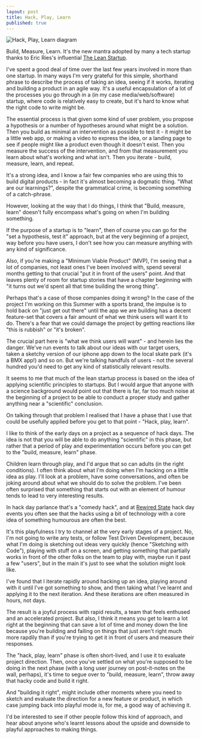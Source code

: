 ```yaml
--- 
layout: post
title: Hack, Play, Learn
published: true
---
```

<img class="full-width" src="/images/hack-play-learn.png" alt="Hack, Play, Learn diagram" />

Build, Measure, Learn. It's the new mantra adopted by many a tech startup thanks to Eric Ries's influential [The Lean Startup](http://theleanstartup.com).

I've spent a good deal of time over the last few years involved in more than one startup. In many ways I'm very grateful for this simple, shorthand phrase to describe the process of taking an idea, seeing if it works, iterating and building a product in an agile way. It's a useful encapsulation of a lot of the processes you go through in a (in my case media/web/software) startup, where code is relatively easy to create, but it's hard to know what the right code to write might be.

The essential process is that given some kind of user problem, you propose a hypothesis or a number of hypotheses around what might be a solution. Then you build as minimal an intervention as possible to test it - it might be a little web app, or making a video to express the idea, or a landing page to see if people might like a product even though it doesn't exist. Then you measure the success of the intervention, and from that measurement you learn about what's working and what isn't. Then you iterate - build, measure, learn, and repeat.

It's a strong idea, and I know a fair few companies who are using this to build digital products - in fact it's almost becoming a dogmatic thing. "What are our learnings?", despite the grammatical crime, is becoming something of a catch-phrase.

However, looking at the way that I do things, I think that "Build, measure, learn" doesn't fully encompass what's going on when I'm building something.

If the purpose of a startup is to "learn", then of course you can go for the "set a hypothesis, test it" approach, but at the very beginning of a project, way before you have users, I don't see how you can measure anything with any kind of significance.

Also, if you're making a "Minimum Viable Product" (MVP), I'm seeing that a lot of companies, not least ones I've been involved with, spend several months getting to that crucial "put it in front of the users" point. And that leaves plenty of room for startup stories that have a chapter beginning with "it turns out we'd spent all that time building the wrong thing".

Perhaps that's a case of those companies doing it wrong? In the case of the project I'm working on this Summer with a sports brand, the impulse is to hold back on "just get out there" until the app we are building has a decent feature-set that covers a fair amount of what we think users will want it to do. There's a fear that we could damage the project by getting reactions like "this is rubbish" or "it's broken".

The crucial part here is "what we think users will want" - and herein lies the danger. We've run events to talk about our ideas with our target users, taken a sketchy version of our iphone app down to the local skate park (it's a BMX app!) and so on. But we're talking handfuls of users - not the several hundred you'd need to get any kind of statistically relevant results.

It seems to me that much of the lean startup process is based on the idea of applying scientific principles to startups. But I would argue that anyone with a science background would point out that there is far, far too much noise at the beginning of a project to be able to conduct a proper study and gather anything near a "scientific" conclusion. 

On talking through that problem I realised that I have a phase that I use that could be usefully applied before you get to that point - "Hack, play, learn".

I like to think of the early days on a project as a sequence of hack days. The idea is not that you will be able to do anything "scientific" in this phase, but rather that a period of play and experimentation occurs before you can get to the "build, measure, learn" phase. 

Children learn through play, and I'd argue that so can adults (in the right conditions). I often think about what I'm doing when I'm hacking on a little idea as play. I'll look at a problem, have some conversations, and often be joking around about what we should do to solve the problem. I've been often surprised that something that starts out with an element of humour tends to lead to very interesting results. 

In hack day parlance that's a "comedy hack", and at [Rewired State](http://rewiredstate.org.uk) hack day events you often see that the hacks using a bit of technology with a core idea of something humourous are often the best.

It's this playfulness I try to channel at the very early stages of a project. No, I'm not going to write any tests, or follow Test Driven Development, because what I'm doing is sketching out ideas very quickly (hence "Sketching with Code"), playing with stuff on a screen, and getting something that partially works in front of the other folks on the team to play with, maybe run it past a few "users", but in the main it's just to see what the solution might look like. 

I've found that I iterate rapidly around hacking up an idea, playing around with it until I've got something to show, and then taking what I've learnt and applying it to the next iteration. And these iterations are often measured in hours, not days.

The result is a joyful process with rapid results, a team that feels enthused and an accelerated project. But also, I think it means you get to learn a lot right at the beginning that can save a lot of time and money down the line because you're building and failing on things that just aren't right much more rapdily than if you're trying to get it in front of users and measure their responses.

The "hack, play, learn" phase is often short-lived, and I use it to evaluate project direction. Then, once you've settled on what you're supposed to be doing in the next phase (with a long user journey on post-it-notes on the wall, perhaps), it's time to segue over to "build, measure, learn", throw away that hacky code and build it right.

And "building it right", might include other moments where you need to sketch and evaluate the direction for a new feature or product, in which case jumping back into playful mode is, for me, a good way of achieving it.

I'd be interested to see if other people follow this kind of approach, and hear about anyone who's learnt lessons about the upside and downside to playful approaches to making things.